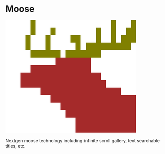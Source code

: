 # Moose

![Moose](./public/moose.png)

Nextgen moose technology including infinite scroll gallery, text searchable titles, etc.
